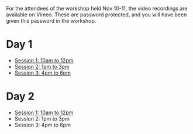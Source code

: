 For the attendees of the workshop held Nov 10-11, the video recordings are available on Vimeo.
These are password protected, and you will have been given this password in the workshop.

# Day 1

* [Session 1: 10am to 12pm](https://vimeo.com/644342128)
* [Session 2: 1pm to 3pm](https://vimeo.com/644409836)
* [Session 3: 4pm to 6pm](https://vimeo.com/644479820)

# Day 2

* [Session 1: 10am to 12pm](https://vimeo.com/644767341)
* Session 2: 1pm to 3pm
* Session 3: 4pm to 6pm

